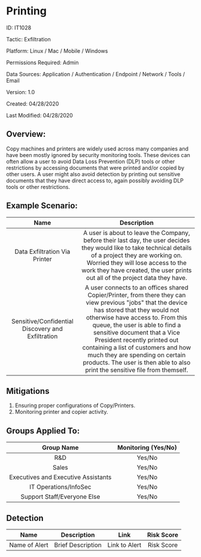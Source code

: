 # **Printing**

ID: IT1028

Tactic: Exfiltration

Platform: Linux / Mac / Mobile / Windows

Permissions Required: Admin

Data Sources: Application / Authentication / Endpoint / Network / Tools / Email

Version: 1.0

Created: 04/28/2020

Last Modified: 04/28/2020


## **Overview:**
Copy machines and printers are widely used across many companies and have been mostly ignored by security monitoring tools. These devices can often allow a user to avoid Data Loss Prevention (DLP) tools or other restrictions by accessing documents that were printed and/or copied by other users. A user might also avoid detection by printing out sensitive documents that they have direct access to, again possibly avoiding DLP tools or other restrictions. 
## **Example Scenario:**

| Name | Description |
| :---:| :---:|
| Data Exfiltration Via Printer | A user is about to leave the Company, before their last day, the user decides they would like to take technical details of a project they are working on. Worried they will lose access to the work they have created, the user prints out all of the project data they have.       |
| Sensitive/Confidential Discovery and Exfiltration| A user connects to an offices shared Copier/Printer, from there they can view previous "jobs" that the device has stored that they would not otherwise have access to. From this queue, the user is able to find a sensitive document that a Vice President recently printed out containing a list of customers and how much they are spending on certain products. The user is then able to also print the sensitive file from themself.  

## **Mitigations**
1. Ensuring proper configurations of Copy/Printers. 
2. Monitoring printer and copier activity. 





## **Groups Applied To:**
| Group Name | Monitoring (Yes/No) |
| :---: | :---:|
| R&D	| Yes/No |
| Sales | Yes/No |
| Executives and Executive Assistants |	Yes/No |
| IT Operations/InfoSec	| Yes/No |
|Support Staff/Everyone Else | Yes/No|

## **Detection**
| Name | Description | Link | Risk Score |
| :---: | :---:|:---: | :---:|
| Name of Alert | Brief Description | Link to Alert | Risk Score|  





